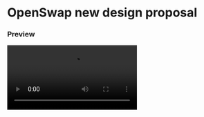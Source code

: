 # OpenSwap new design proposal

### Preview
![oswap](https://github.com/franbach/oswap-app/main/public/preview.webm)